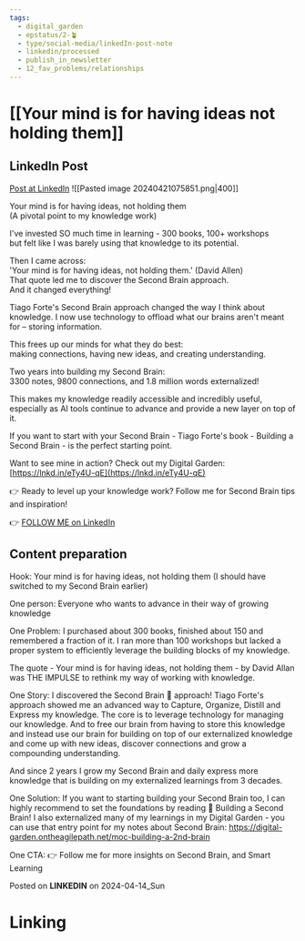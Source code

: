 ```yaml
---
tags:
  - digital_garden
  - epstatus/2-🪴
  - type/social-media/linkedIn-post-note
  - linkedin/processed
  - publish_in_newsletter
  - 12_fav_problems/relationships
---
```

# [[Your mind is for having ideas not holding them]]
## LinkedIn Post
[Post at LinkedIn](https://www.linkedin.com/posts/sebastiankamilli_your-mind-is-for-having-ideas-not-holding-activity-7185177462991917057-QrHa?utm_source=share&utm_medium=member_desktop)
![[Pasted image 20240421075851.png|400]]  

Your mind is for having ideas, not holding them  
(A pivotal point to my knowledge work)  
  
I've invested SO much time in learning - 300 books, 100+ workshops  
but felt like I was barely using that knowledge to its potential.  
  
Then I came across:  
'Your mind is for having ideas, not holding them.' (David Allen)  
That quote led me to discover the Second Brain approach.  
And it changed everything!  
  
Tiago Forte's Second Brain approach changed the way I think about knowledge. I now use technology to offload what our brains aren't meant for – storing information.  
  
This frees up our minds for what they do best:  
making connections, having new ideas, and creating understanding.  
  
Two years into building my Second Brain:  
3300 notes, 9800 connections, and 1.8 million words externalized!  
  
This makes my knowledge readily accessible and incredibly useful, especially as AI tools continue to advance and provide a new layer on top of it.  
  
If you want to start with your Second Brain - Tiago Forte's book - Building a Second Brain - is the perfect starting point.  
  
Want to see mine in action? Check out my Digital Garden: [https://lnkd.in/eTy4U-qE](https://lnkd.in/eTy4U-qE)  
  
👉 Ready to level up your knowledge work? Follow me for Second Brain tips and inspiration!


👉 [FOLLOW ME on LinkedIn](https://www.linkedin.com/comm/mynetwork/discovery-see-all?usecase=PEOPLE_FOLLOWS&followMember=sebastiankamilli)

## Content preparation

Hook:
Your mind is for having ideas, not holding them
(I should have switched to my Second Brain earlier)

One person:
Everyone who wants to advance in their way of growing knowledge

One Problem: 
I purchased about 300 books, finished about 150 and remembered a fraction of it.
I ran more than 100 workshops but lacked a proper system to efficiently leverage the building blocks of my knowledge. 

The quote - Your mind is for having ideas, not holding them - by David Allan was THE IMPULSE to rethink my way of working with knowledge. 

One Story:
I discovered the Second Brain 🧠 approach!
Tiago Forte's approach showed me an advanced way to Capture, Organize, Distill and Express my knowledge. The core is to leverage technology for managing our knowledge. And to free our brain from having to store this knowledge and instead use our brain for building on top of our externalized knowledge and come up with new ideas, discover connections and grow a compounding understanding.  

And since 2 years I grow my Second Brain and daily express more knowledge that is building on my externalized learnings from 3 decades. 
  
One Solution:
If you want to starting building your Second Brain too, I can highly recommend to set the foundations by reading 📖 Building a Second Brain! I also externalized many of my learnings in my Digital Garden - you can use that entry point for my notes about Second Brain: https://digital-garden.ontheagilepath.net/moc-building-a-2nd-brain

One CTA:
👉 Follow me for more insights on Second Brain, and Smart Learning

Posted on **LINKEDIN** on 2024-04-14_Sun
# Linking